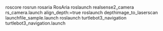 roscore
rosrun rosaria RosAria
roslaunch realsense2_camera rs_camera.launch align_depth:=true
roslaunch depthimage_to_laserscan launchfile_sample.launch
roslaunch turtlebot3_navigation turtlebot3_navigation.launch